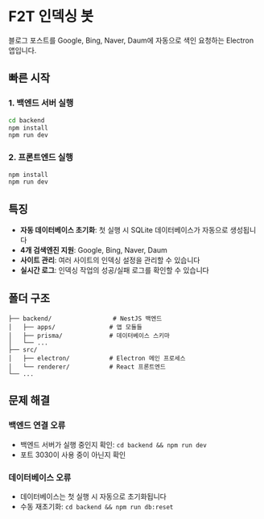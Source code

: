 # F2T 인덱싱 봇

블로그 포스트를 Google, Bing, Naver, Daum에 자동으로 색인 요청하는 Electron 앱입니다.

## 빠른 시작

### 1. 백엔드 서버 실행

```bash
cd backend
npm install
npm run dev
```

### 2. 프론트엔드 실행

```bash
npm install
npm run dev
```

## 특징

- **자동 데이터베이스 초기화**: 첫 실행 시 SQLite 데이터베이스가 자동으로 생성됩니다
- **4개 검색엔진 지원**: Google, Bing, Naver, Daum
- **사이트 관리**: 여러 사이트의 인덱싱 설정을 관리할 수 있습니다
- **실시간 로그**: 인덱싱 작업의 성공/실패 로그를 확인할 수 있습니다

## 폴더 구조

```
├── backend/                 # NestJS 백엔드
│   ├── apps/               # 앱 모듈들
│   ├── prisma/             # 데이터베이스 스키마
│   └── ...
├── src/
│   ├── electron/           # Electron 메인 프로세스
│   └── renderer/           # React 프론트엔드
└── ...
```

## 문제 해결

### 백엔드 연결 오류
- 백엔드 서버가 실행 중인지 확인: `cd backend && npm run dev`
- 포트 3030이 사용 중이 아닌지 확인

### 데이터베이스 오류
- 데이터베이스는 첫 실행 시 자동으로 초기화됩니다
- 수동 재초기화: `cd backend && npm run db:reset` 